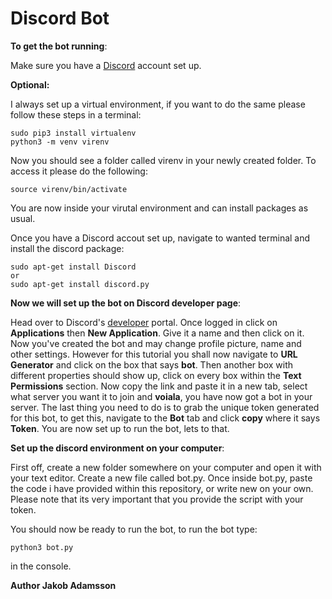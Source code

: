 # Discord Bot
__To get the bot running__: 

Make sure you have a [Discord](https://discord.com/) account set up.

__Optional:__

I always set up a virtual environment, if you want to do the same please follow these steps in a terminal:
```
sudo pip3 install virtualenv
python3 -m venv virenv
```
Now you should see a folder called virenv in your newly created folder. To access it please do the following:
```
source virenv/bin/activate
```
You are now inside your virutal environment and can install packages as usual.

Once you have a Discord accout set up, navigate to wanted terminal and install the discord package:
```
sudo apt-get install Discord
or 
sudo apt-get install discord.py
```
__Now we will set up the bot on Discord developer page__:

Head over to Discord's [developer](https://discord.com/developers/applications) portal. Once logged in click on __Applications__ then __New Application__. Give it a name and then click on it. Now you've created the bot and may change profile picture, name and other settings. However for this tutorial you shall now navigate to __URL Generator__ and click on the box that says __bot__. Then another box with different properties should show up, click on every box within the __Text Permissions__ section. Now copy the link and paste it in a new tab, select what server you want it to join and **voiala**, you have now got a bot in your server. The last thing you need to do is to grab the unique token generated for this bot, to get this, navigate to the **Bot** tab and click **copy** where it says **Token**. You are now set up to run the bot, lets to that.


__Set up the discord environment on your computer__:

First off, create a new folder somewhere on your computer and open it with your text editor. Create a new file called bot.py. Once inside bot.py, paste the code i have provided within this repository, or write new on your own. Please note that its very important that you provide the script with your token.

You should now be ready to run the bot, to run the bot type:
```
python3 bot.py
```
in the console.

__Author Jakob Adamsson__